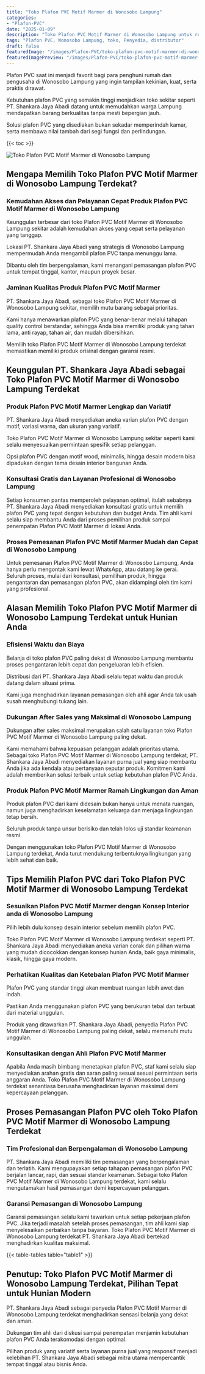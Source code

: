```yaml
---
title: "Toko Plafon PVC Motif Marmer di Wonosobo Lampung"
categories:
- "Plafon-PVC"
date: "2025-01-09"
description: "Toko Plafon PVC Motif Marmer di Wonosobo Lampung untuk rumah, perkantoran, serta gerai. Produk berkualitas, pilihan motif, warna elegan, beserta jasa instalasi oleh tim ahli dan kepastian resmi!|Jasa penjualan Plafon PVC Motif Marmer di Wonosobo Lampung untuk keperluan hunian, kantor, maupun ritel, beserta plafon berkualitas dan pemasangan oleh tim berpengalaman serta jaminan resmi.|Alternatif Plafon PVC Motif Marmer di Wonosobo Lampung yang terbukti bagi tempat tinggal, office, serta gerai, dengan material berkualitas dan instalasi ditangani oleh tim ahli dan jaminan resmi.|Penjualan Plafon PVC Motif Marmer di Wonosobo Lampung untuk hunian, kantor, serta ritel, dengan plafon terbaik dan instalasi dikerjakan oleh tim ahli, lengkap beserta jaminan resmi.}"
tags: "Plafon PVC, Wonosobo Lampung, toko, Penyedia, distributor"
draft: false
featuredImage: "/images/Plafon-PVC/toko-plafon-pvc-motif-marmer-di-wonosobo-lampung.png"
featuredImagePreview: "/images/Plafon-PVC/toko-plafon-pvc-motif-marmer-di-wonosobo-lampung.png"
---
```


Plafon PVC saat ini menjadi favorit bagi para penghuni rumah dan pengusaha di Wonosobo Lampung yang ingin tampilan kekinian, kuat, serta praktis dirawat.

Kebutuhan plafon PVC yang semakin tinggi menjadikan toko sekitar seperti PT. Shankara Jaya Abadi datang untuk memudahkan warga Lampung mendapatkan barang berkualitas tanpa mesti bepergian jauh.

Solusi plafon PVC yang disediakan bukan sekadar memperindah kamar, serta membawa nilai tambah dari segi fungsi dan perlindungan.

{{< toc >}}

![Toko Plafon PVC Motif Marmer di Wonosobo Lampung](/images/Plafon-PVC/Toko-Plafon-PVC-Motif-Marmer-di-Wonosobo-Lampung.png)

## Mengapa Memilih Toko Plafon PVC Motif Marmer di Wonosobo Lampung Terdekat?

### Kemudahan Akses dan Pelayanan Cepat Produk Plafon PVC Motif Marmer di Wonosobo Lampung

Keunggulan terbesar dari toko Plafon PVC Motif Marmer di Wonosobo Lampung sekitar adalah kemudahan akses yang cepat serta pelayanan yang tanggap.

Lokasi PT. Shankara Jaya Abadi yang strategis di Wonosobo Lampung mempermudah Anda mengambil plafon PVC tanpa menunggu lama.

Dibantu oleh tim berpengalaman, kami menangani pemasangan plafon PVC untuk tempat tinggal, kantor, maupun proyek besar.

### Jaminan Kualitas Produk Plafon PVC Motif Marmer

PT. Shankara Jaya Abadi, sebagai toko Plafon PVC Motif Marmer di Wonosobo Lampung sekitar, memilih mutu barang sebagai prioritas.

Kami hanya menawarkan plafon PVC yang benar-benar melalui tahapan quality control berstandar, sehingga Anda bisa memiliki produk yang tahan lama, anti rayap, tahan air, dan mudah dibersihkan.

Memilih toko Plafon PVC Motif Marmer di Wonosobo Lampung terdekat memastikan memiliki produk orisinal dengan garansi resmi.

## Keunggulan PT. Shankara Jaya Abadi sebagai Toko Plafon PVC Motif Marmer di Wonosobo Lampung Terdekat

### Produk Plafon PVC Motif Marmer Lengkap dan Variatif

PT. Shankara Jaya Abadi menyediakan aneka varian plafon PVC dengan motif, variasi warna, dan ukuran yang variatif.

Toko Plafon PVC Motif Marmer di Wonosobo Lampung sekitar seperti kami selalu menyesuaikan permintaan spesifik setiap pelanggan.

Opsi plafon PVC dengan motif wood, minimalis, hingga desain modern bisa dipadukan dengan tema desain interior bangunan Anda.

### Konsultasi Gratis dan Layanan Profesional di Wonosobo Lampung

Setiap konsumen pantas memperoleh pelayanan optimal, itulah sebabnya PT. Shankara Jaya Abadi menyediakan konsultasi gratis untuk memilih plafon PVC yang tepat dengan kebutuhan dan budget Anda. Tim ahli kami selalu siap membantu Anda dari proses pemilihan produk sampai penempatan Plafon PVC Motif Marmer di lokasi Anda.

### Proses Pemesanan Plafon PVC Motif Marmer Mudah dan Cepat di Wonosobo Lampung

Untuk pemesanan Plafon PVC Motif Marmer di Wonosobo Lampung, Anda hanya perlu mengontak kami lewat WhatsApp, atau datang ke gerai. Seluruh proses, mulai dari konsultasi, pemilihan produk, hingga pengantaran dan pemasangan plafon PVC, akan didampingi oleh tim kami yang profesional.

## Alasan Memilih Toko Plafon PVC Motif Marmer di Wonosobo Lampung Terdekat untuk Hunian Anda

### Efisiensi Waktu dan Biaya

Belanja di toko plafon PVC paling dekat di Wonosobo Lampung membantu proses pengantaran lebih cepat dan pengeluaran lebih efisien.

Distribusi dari PT. Shankara Jaya Abadi selalu tepat waktu dan produk datang dalam situasi prima.

Kami juga menghadirkan layanan pemasangan oleh ahli agar Anda tak usah susah menghubungi tukang lain.

### Dukungan After Sales yang Maksimal di Wonosobo Lampung

Dukungan after sales maksimal merupakan salah satu layanan toko Plafon PVC Motif Marmer di Wonosobo Lampung paling dekat.

Kami memahami bahwa kepuasan pelanggan adalah prioritas utama. Sebagai toko Plafon PVC Motif Marmer di Wonosobo Lampung terdekat, PT. Shankara Jaya Abadi menyediakan layanan purna jual yang siap membantu Anda jika ada kendala atau pertanyaan seputar produk. Komitmen kami adalah memberikan solusi terbaik untuk setiap kebutuhan plafon PVC Anda.

### Produk Plafon PVC Motif Marmer Ramah Lingkungan dan Aman

Produk plafon PVC dari kami didesain bukan hanya untuk menata ruangan, namun juga menghadirkan keselamatan keluarga dan menjaga lingkungan tetap bersih.

Seluruh produk tanpa unsur berisiko dan telah lolos uji standar keamanan resmi.

Dengan menggunakan toko Plafon PVC Motif Marmer di Wonosobo Lampung terdekat, Anda turut mendukung terbentuknya lingkungan yang lebih sehat dan baik.

## Tips Memilih Plafon PVC dari Toko Plafon PVC Motif Marmer di Wonosobo Lampung Terdekat

### Sesuaikan Plafon PVC Motif Marmer dengan Konsep Interior anda di Wonosobo Lampung

Pilih lebih dulu konsep desain interior sebelum memilih plafon PVC.

Toko Plafon PVC Motif Marmer di Wonosobo Lampung terdekat seperti PT. Shankara Jaya Abadi menyediakan aneka varian corak dan pilihan warna yang mudah dicocokkan dengan konsep hunian Anda, baik gaya minimalis, klasik, hingga gaya modern.

### Perhatikan Kualitas dan Ketebalan Plafon PVC Motif Marmer

Plafon PVC yang standar tinggi akan membuat ruangan lebih awet dan indah.

Pastikan Anda menggunakan plafon PVC yang berukuran tebal dan terbuat dari material unggulan.

Produk yang ditawarkan PT. Shankara Jaya Abadi, penyedia Plafon PVC Motif Marmer di Wonosobo Lampung paling dekat, selalu memenuhi mutu unggulan.

### Konsultasikan dengan Ahli Plafon PVC Motif Marmer

Apabila Anda masih bimbang menetapkan plafon PVC, staf kami selalu siap menyediakan arahan gratis dan saran paling sesuai sesuai permintaan serta anggaran Anda. Toko Plafon PVC Motif Marmer di Wonosobo Lampung terdekat senantiasa berusaha menghadirkan layanan maksimal demi kepercayaan pelanggan.

## Proses Pemasangan Plafon PVC oleh Toko Plafon PVC Motif Marmer di Wonosobo Lampung Terdekat

### Tim Profesional dan Berpengalaman di Wonosobo Lampung

PT. Shankara Jaya Abadi memiliki tim pemasangan yang berpengalaman dan terlatih. Kami mengupayakan setiap tahapan pemasangan plafon PVC berjalan lancar, rapi, dan sesuai standar keamanan. Sebagai toko Plafon PVC Motif Marmer di Wonosobo Lampung terdekat, kami selalu mengutamakan hasil pemasangan demi kepercayaan pelanggan.

### Garansi Pemasangan di Wonosobo Lampung

Garansi pemasangan selalu kami tawarkan untuk setiap pekerjaan plafon PVC. Jika terjadi masalah setelah proses pemasangan, tim ahli kami siap menyelesaikan perbaikan tanpa bayaran. Toko Plafon PVC Motif Marmer di Wonosobo Lampung terdekat PT. Shankara Jaya Abadi bertekad menghadirkan kualitas maksimal.

{{< table-tables table="table1" >}}

## Penutup: Toko Plafon PVC Motif Marmer di Wonosobo Lampung Terdekat, Pilihan Tepat untuk Hunian Modern

PT. Shankara Jaya Abadi sebagai penyedia Plafon PVC Motif Marmer di Wonosobo Lampung terdekat menghadirkan sensasi belanja yang dekat dan aman.

Dukungan tim ahli dari diskusi sampai penempatan menjamin kebutuhan plafon PVC Anda terakomodasi dengan optimal.

Pilihan produk yang variatif serta layanan purna jual yang responsif menjadi kelebihan PT. Shankara Jaya Abadi sebagai mitra utama mempercantik tempat tinggal atau bisnis Anda.
